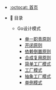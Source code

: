 - [:octocat: 首页](/README)
- :memo: 目录
   - Go设计模式
   
       - [单一职责原则](md/design_pattern/单一职责.md)
       - [开闭原则](md/design_pattern/开闭原则.md)
       - [依赖倒置原则](md/design_pattern/依赖倒置原则.md)
       - [合成复用原则](md/design_pattern/合成复用原则.md)
       - [简单工厂模式](md/design_pattern/简单工厂模式.md)
       - [工厂模式](md/design_pattern/工厂模式.md)
       - [抽象工厂模式](md/design_pattern/抽象工厂模式.md)
       - [单例模式](md/design_pattern/单例模式.md)
   
   
   ​    
